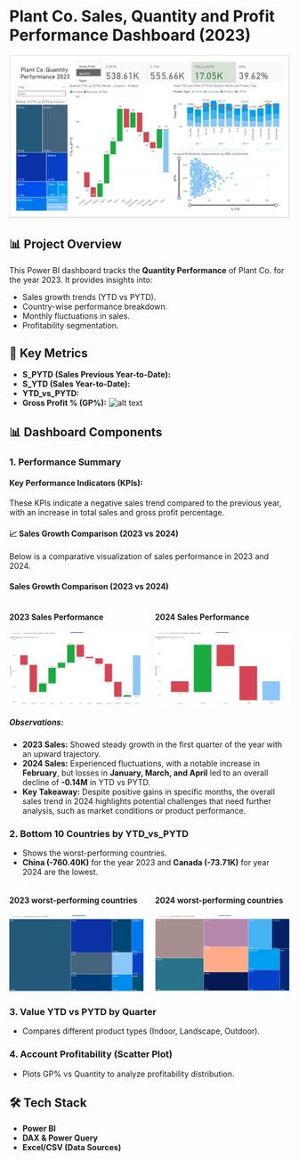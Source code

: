 # Plant Co. Sales, Quantity and Profit Performance Dashboard (2023)

![Dashboard Screenshot](images/dashboard.png)

## 📊 Project Overview
This Power BI dashboard tracks the **Quantity Performance** of Plant Co. for the year 2023. It provides insights into:
- Sales growth trends (YTD vs PYTD).
- Country-wise performance breakdown.
- Monthly fluctuations in sales.
- Profitability segmentation.

## 📌 Key Metrics
- **S_PYTD (Sales Previous Year-to-Date):** 
- **S_YTD (Sales Year-to-Date):** 
- **YTD_vs_PYTD:** 
- **Gross Profit % (GP%):** ![alt text](image.png)

## 📊 Dashboard Components
### **1. Performance Summary**
#### **Key Performance Indicators (KPIs):**
These KPIs indicate a negative sales trend compared to the previous year, with an increase in total sales and gross profit percentage.

#### **📈 Sales Growth Comparison (2023 vs 2024)**
Below is a comparative visualization of sales performance in 2023 and 2024.

#### **Sales Growth Comparison (2023 vs 2024)**

<div style="display: flex; justify-content: center; gap: 20px;">
    <div>
        <h4>2023 Sales Performance</h4>
        <img src="images/2023_sales.png" alt="2023 Sales Performance" width="450">
    </div>
    <div>
        <h4>2024 Sales Performance</h4>
        <img src="images/2024_sales.png" alt="2024 Sales Performance" width="450">
    </div>
</div>


##### **Observations:**
- **2023 Sales:** Showed steady growth in the first quarter of the year with an upward trajectory.
- **2024 Sales:** Experienced fluctuations, with a notable increase in **February**, but losses in **January, March, and April** led to an overall decline of **-0.14M** in YTD vs PYTD.
- **Key Takeaway:** Despite positive gains in specific months, the overall sales trend in 2024 highlights potential challenges that need further analysis, such as market conditions or product performance.



### **2. Bottom 10 Countries by YTD_vs_PYTD**
- Shows the worst-performing countries.  
- **China (-760.40K)** for the year 2023 and **Canada (-73.71K)** for year 2024 are the lowest.
<div style="display: flex; justify-content: center; gap: 20px;">
    <div>
        <h4>2023 worst-performing countries</h4>
        <img src="images/2023_Treemap.png" alt="2023 Sales Performance" width="450">
    </div>
    <div>
        <h4>2024 worst-performing countries</h4>
        <img src="images/2024_Treemap.png" alt="2024 Sales Performance" width="450">
    </div>
</div>

### **3. Value YTD vs PYTD by Quarter**
- Compares different product types (Indoor, Landscape, Outdoor).


### **4. Account Profitability (Scatter Plot)**
- Plots GP% vs Quantity to analyze profitability distribution.

## 🛠️ Tech Stack
- **Power BI**
- **DAX & Power Query**
- **Excel/CSV (Data Sources)**


